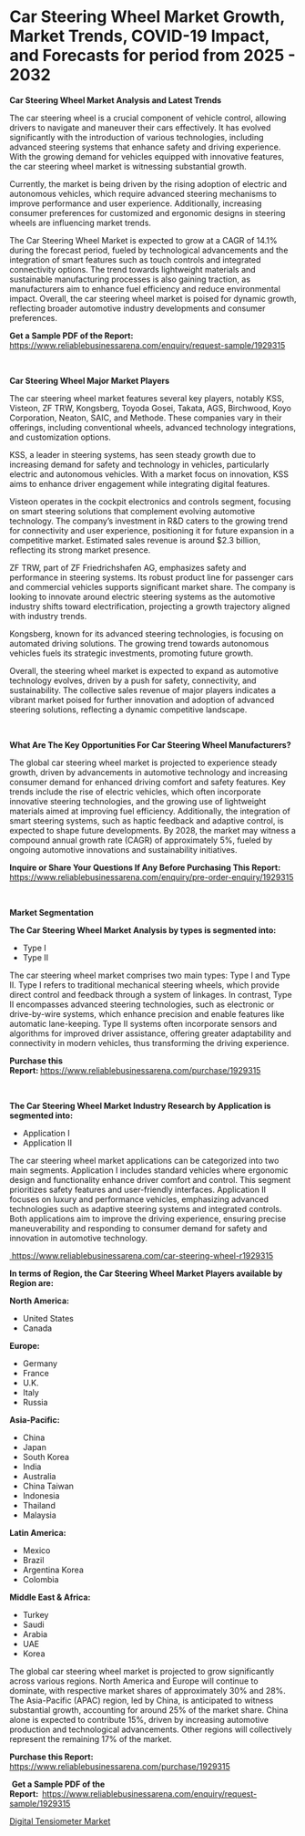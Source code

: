 <p><h1>Car Steering Wheel Market Growth, Market Trends, COVID-19 Impact, and Forecasts for period from 2025 - 2032</h1></p><p><strong>Car Steering Wheel Market Analysis and Latest Trends</strong></p>
<p><p>The car steering wheel is a crucial component of vehicle control, allowing drivers to navigate and maneuver their cars effectively. It has evolved significantly with the introduction of various technologies, including advanced steering systems that enhance safety and driving experience. With the growing demand for vehicles equipped with innovative features, the car steering wheel market is witnessing substantial growth. </p><p>Currently, the market is being driven by the rising adoption of electric and autonomous vehicles, which require advanced steering mechanisms to improve performance and user experience. Additionally, increasing consumer preferences for customized and ergonomic designs in steering wheels are influencing market trends. </p><p>The Car Steering Wheel Market is expected to grow at a CAGR of 14.1% during the forecast period, fueled by technological advancements and the integration of smart features such as touch controls and integrated connectivity options. The trend towards lightweight materials and sustainable manufacturing processes is also gaining traction, as manufacturers aim to enhance fuel efficiency and reduce environmental impact. Overall, the car steering wheel market is poised for dynamic growth, reflecting broader automotive industry developments and consumer preferences.</p></p>
<p><strong>Get a Sample PDF of the Report:&nbsp;</strong> <a href="https://www.reliablebusinessarena.com/enquiry/request-sample/1929315?utm_campaign=3535&utm_medium=2&utm_source=Github&utm_content=ia&utm_term=29032025&utm_id=car-steering-wheel">https://www.reliablebusinessarena.com/enquiry/request-sample/1929315</a></p>
<p>&nbsp;</p>
<p><strong>Car Steering Wheel Major Market Players</strong></p>
<p><p>The car steering wheel market features several key players, notably KSS, Visteon, ZF TRW, Kongsberg, Toyoda Gosei, Takata, AGS, Birchwood, Koyo Corporation, Neaton, SAIC, and Methode. These companies vary in their offerings, including conventional wheels, advanced technology integrations, and customization options.</p><p>KSS, a leader in steering systems, has seen steady growth due to increasing demand for safety and technology in vehicles, particularly electric and autonomous vehicles. With a market focus on innovation, KSS aims to enhance driver engagement while integrating digital features.</p><p>Visteon operates in the cockpit electronics and controls segment, focusing on smart steering solutions that complement evolving automotive technology. The company’s investment in R&D caters to the growing trend for connectivity and user experience, positioning it for future expansion in a competitive market. Estimated sales revenue is around $2.3 billion, reflecting its strong market presence.</p><p>ZF TRW, part of ZF Friedrichshafen AG, emphasizes safety and performance in steering systems. Its robust product line for passenger cars and commercial vehicles supports significant market share. The company is looking to innovate around electric steering systems as the automotive industry shifts toward electrification, projecting a growth trajectory aligned with industry trends.</p><p>Kongsberg, known for its advanced steering technologies, is focusing on automated driving solutions. The growing trend towards autonomous vehicles fuels its strategic investments, promoting future growth.</p><p>Overall, the steering wheel market is expected to expand as automotive technology evolves, driven by a push for safety, connectivity, and sustainability. The collective sales revenue of major players indicates a vibrant market poised for further innovation and adoption of advanced steering solutions, reflecting a dynamic competitive landscape.</p></p>
<p>&nbsp;</p>
<p><strong>What Are The Key Opportunities For Car Steering Wheel Manufacturers?</strong></p>
<p><p>The global car steering wheel market is projected to experience steady growth, driven by advancements in automotive technology and increasing consumer demand for enhanced driving comfort and safety features. Key trends include the rise of electric vehicles, which often incorporate innovative steering technologies, and the growing use of lightweight materials aimed at improving fuel efficiency. Additionally, the integration of smart steering systems, such as haptic feedback and adaptive control, is expected to shape future developments. By 2028, the market may witness a compound annual growth rate (CAGR) of approximately 5%, fueled by ongoing automotive innovations and sustainability initiatives.</p></p>
<p><strong>Inquire or Share Your Questions If Any Before Purchasing This Report:</strong> <a href="https://www.reliablebusinessarena.com/enquiry/pre-order-enquiry/1929315?utm_campaign=3535&utm_medium=2&utm_source=Github&utm_content=ia&utm_term=29032025&utm_id=car-steering-wheel">https://www.reliablebusinessarena.com/enquiry/pre-order-enquiry/1929315</a></p>
<p>&nbsp;</p>
<p><strong>Market Segmentation</strong></p>
<p><strong>The Car Steering Wheel Market Analysis by types is segmented into:</strong></p>
<p><ul><li>Type I</li><li>Type II</li></ul></p>
<p><p>The car steering wheel market comprises two main types: Type I and Type II. Type I refers to traditional mechanical steering wheels, which provide direct control and feedback through a system of linkages. In contrast, Type II encompasses advanced steering technologies, such as electronic or drive-by-wire systems, which enhance precision and enable features like automatic lane-keeping. Type II systems often incorporate sensors and algorithms for improved driver assistance, offering greater adaptability and connectivity in modern vehicles, thus transforming the driving experience.</p></p>
<p><strong>Purchase this Report:&nbsp;</strong><a href="https://www.reliablebusinessarena.com/purchase/1929315?utm_campaign=3535&utm_medium=2&utm_source=Github&utm_content=ia&utm_term=29032025&utm_id=car-steering-wheel">https://www.reliablebusinessarena.com/purchase/1929315</a></p>
<p>&nbsp;</p>
<p><strong>The Car Steering Wheel Market Industry Research by Application is segmented into:</strong></p>
<p><ul><li>Application I</li><li>Application II</li></ul></p>
<p><p>The car steering wheel market applications can be categorized into two main segments. Application I includes standard vehicles where ergonomic design and functionality enhance driver comfort and control. This segment prioritizes safety features and user-friendly interfaces. Application II focuses on luxury and performance vehicles, emphasizing advanced technologies such as adaptive steering systems and integrated controls. Both applications aim to improve the driving experience, ensuring precise maneuverability and responding to consumer demand for safety and innovation in automotive technology.</p></p>
<p><a href="https://www.reliablebusinessarena.com/car-steering-wheel-r1929315?utm_campaign=3535&utm_medium=2&utm_source=Github&utm_content=ia&utm_term=29032025&utm_id=car-steering-wheel">&nbsp;https://www.reliablebusinessarena.com/car-steering-wheel-r1929315</a></p>
<p><strong>In terms of Region, the Car Steering Wheel Market Players available by Region are:</strong></p>
<p>
    <p> <strong> North America: </strong>
        <ul>
            <li>United States</li>
            <li>Canada</li>
        </ul>
        </p> 
    <p> <strong> Europe: </strong>
        <ul>
            <li>Germany</li>
            <li>France</li>
            <li>U.K.</li>
            <li>Italy</li>
            <li>Russia</li>
        </ul>
        </p> 
    <p> <strong> Asia-Pacific: </strong>
        <ul>
            <li>China</li>
            <li>Japan</li>
            <li>South Korea</li>
            <li>India</li>
            <li>Australia</li>
            <li>China Taiwan</li>
            <li>Indonesia</li>
            <li>Thailand</li>
            <li>Malaysia</li>
        </ul>
        </p> 
    <p> <strong> Latin America: </strong>
        <ul>
            <li>Mexico</li>
            <li>Brazil</li>
            <li>Argentina Korea</li>
            <li>Colombia</li>
        </ul>
        </p> 
    <p> <strong> Middle East & Africa: </strong>
        <ul>
            <li>Turkey</li>
            <li>Saudi</li>
            <li>Arabia</li>
            <li>UAE</li>
            <li>Korea</li>
        </ul>
    </p>
    </p>
<p><p>The global car steering wheel market is projected to grow significantly across various regions. North America and Europe will continue to dominate, with respective market shares of approximately 30% and 28%. The Asia-Pacific (APAC) region, led by China, is anticipated to witness substantial growth, accounting for around 25% of the market share. China alone is expected to contribute 15%, driven by increasing automotive production and technological advancements. Other regions will collectively represent the remaining 17% of the market.</p></p>
<p><strong>Purchase this Report: </strong><a href="https://www.reliablebusinessarena.com/purchase/1929315?utm_campaign=3535&utm_medium=2&utm_source=Github&utm_content=ia&utm_term=29032025&utm_id=car-steering-wheel">https://www.reliablebusinessarena.com/purchase/1929315</a></p>
<p>&nbsp;<strong>Get a Sample PDF of the Report:&nbsp;&nbsp;</strong><a href="https://www.reliablebusinessarena.com/enquiry/request-sample/1929315?utm_campaign=3535&utm_medium=2&utm_source=Github&utm_content=ia&utm_term=29032025&utm_id=car-steering-wheel">https://www.reliablebusinessarena.com/enquiry/request-sample/1929315</a></p>
<p><strong></strong></p>
<p><p><a href="https://github.com/yepezkommakp/Market-Research-Report-List-1/blob/main/digital-tensiometer-market.md?utm_campaign=3535&utm_medium=2&utm_source=Github&utm_content=ia&utm_term=29032025&utm_id=car-steering-wheel">Digital Tensiometer Market</a></p></p>